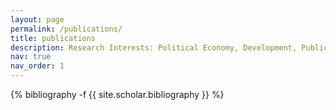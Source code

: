 ```yaml
---
layout: page
permalink: /publications/
title: publications
description: Research Interests: Political Economy, Development, Public Economics, and Applied Economics. 
nav: true
nav_order: 1
---
```

<!-- _pages/publications.md -->
<div class="publications">

{% bibliography -f {{ site.scholar.bibliography }} %}

</div>
